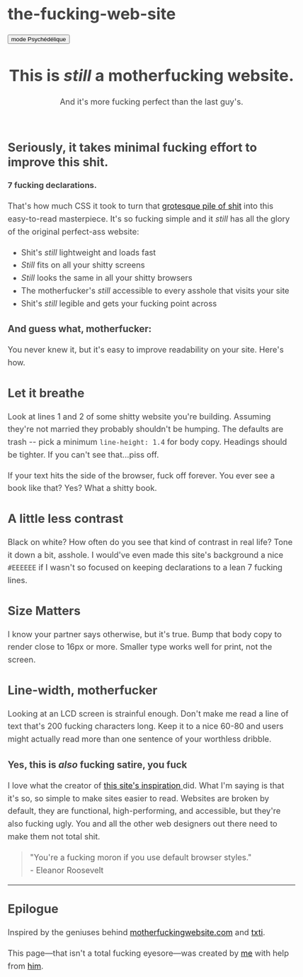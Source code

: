 # the-fucking-web-site
<!DOCTYPE html>
<html>
<head>
<meta
charset="utf-8"><meta
name="viewport" content="width=device-width, initial-scale=1">
<link rel="stylesheet" type="text/css" href="tmfws.css" />
<title>Better Motherfucking Website</title>
<style type="text/css">body{margin:40px
auto;max-width:650px;line-height:1.6;font-size:18px;color:#444;padding:0
10px}h1,h2,h3{line-height:1.2}
</style>
</head>
<body id="body"><button type="button" onclick="document.getElementById('body').style.backgroundColor='#FF00FF';"/>mode Psychédélique</button>
<header>
<h1>This is <em>still</em> a motherfucking website.</h1>
<aside>And it's more fucking perfect than the last guy's.</aside>
</header>
<h2>Seriously, it takes minimal fucking effort to improve this shit.</h2>
<p><strong>7 fucking declarations.</strong></p>
<p>That's how much CSS it took to turn that <a
href="http://motherfuckingwebsite.com/">grotesque pile of shit</a> 
into this easy-to-read masterpiece. It's so fucking simple and it <em>still</em> has all the glory of the original perfect-ass website:</p>
<ul>
<li>Shit's <em>still</em> lightweight and loads fast</li>
<li><em>Still</em> fits on all your shitty screens</li>
<li><em>Still</em> looks the same in all your shitty browsers</li>
<li>The motherfucker's <em>still</em> accessible to every asshole that visits your site</li>
<li>Shit's <em>still</em> legible and gets your fucking point across</li>
</ul><h3>And guess what, motherfucker:</h3>
<p>You never knew it, but it's easy to improve readability on your site. Here's how.</p>
<h2>Let it breathe</h2>
<p>Look at lines 1 and 2 of some shitty website you're building. Assuming they're not married they probably shouldn't be humping. The defaults are trash -- pick a minimum <code>line-height: 1.4</code> for body copy. Headings should be tighter. If you can't see that...piss off.</p>
<p>If your text hits the side of the browser, fuck off forever. You ever see a book like that? Yes? What a shitty book.</p>
<h2>A little less contrast</h2>
<p>Black on white? How often do you see that kind of contrast in real life? Tone it down a bit, asshole. I would've even made this site's background a nice <code>#EEEEEE</code> if I wasn't so focused on keeping declarations to a lean 7 fucking lines.</p>
<h2>Size Matters</h2>
<p>I know your partner says otherwise, but it's true. Bump that body copy to render close to 16px or more. Smaller type works well for print, not the screen.</p>
<h2>Line-width, motherfucker</h2>
<p>Looking at an LCD screen is strainful enough. Don't make me read a line of text that's 200 fucking characters long. Keep it to a nice 60-80 and users might actually read more than one sentence of your worthless dribble.</p>
<h3>Yes, this is <em>also</em> fucking satire, you fuck</h3>
<p>I love what the creator of <a href="http://motherfuckingwebsite.com/">this site's inspiration </a> did. What I'm saying is that it's so, so simple to make sites easier to read. Websites are broken by default, they are functional, high-performing, and accessible, but they're also fucking ugly. You and all the other web designers out there need to make them not total shit.</p>
<blockquote>"You're a fucking moron if you use default browser styles."
<br>
- Eleanor Roosevelt</blockquote><hr><h2>Epilogue</h2><p>Inspired by the geniuses behind <a
href="http://motherfuckingwebsite.com/">motherfuckingwebsite.com</a> and <a
href="http://txti.es">txti</a>.</p><p>This page&mdash;that isn't a total fucking eyesore&mdash;was created by <a
href="https://twitter.com/drew_mc">me</a> with help from <a href="https://twitter.com/gabehammersmith">him</a>.
<script type="text/javascript" src="tmfws.js"></script> 
</body>
</html>
